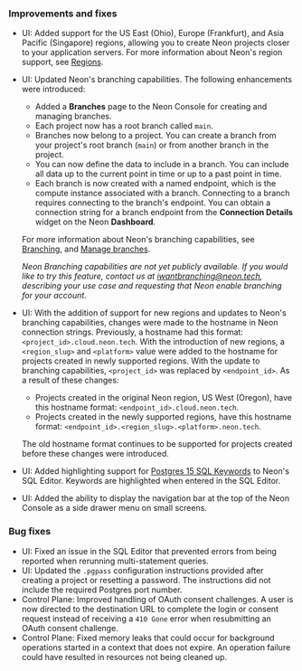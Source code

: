 ### Improvements and fixes

- UI: Added support for the US East (Ohio), Europe (Frankfurt), and Asia Pacific (Singapore) regions, allowing you to create Neon projects closer to your application servers. For more information about Neon's region support, see [Regions](/docs/conceptual-guides/regions/).
- UI: Updated Neon's branching capabilities. The following enhancements were introduced:
  - Added a **Branches** page to the Neon Console for creating and managing branches.
  - Each project now has a root branch called `main`.
  - Branches now belong to a project. You can create a branch from your project's root branch (`main`) or from another branch in the project.
  - You can now define the data to include in a branch. You can include all data up to the current point in time or up to a past point in time.
  - Each branch is now created with a named endpoint, which is the compute instance associated with a branch. Connecting to a branch requires connecting to the branch's endpoint. You can obtain a connection string for a branch endpoint from the **Connection Details** widget on the Neon **Dashboard**.

  For more information about Neon's branching capabilities, see [Branching](/docs/introduction/branching), and [Manage branches](/docs/manage/branches).

  _Neon Branching capabilities are not yet publicly available. If you would like to try this feature, contact us at  [iwantbranching@neon.tech](mailto:iwantbranching@neon.tech), describing your use case and requesting that Neon enable branching for your account._

- UI: With the addition of support for new regions and updates to Neon's branching capabilities, changes were made to the hostname in Neon connection strings. Previously, a hostname had this format: `<project_id>.cloud.neon.tech`. With the introduction of new regions, a `<region_slug>` and `<platform>` value were added to the hostname for projects created in newly supported regions. With the update to branching capabilities, `<project_id>` was replaced by `<endpoint_id>`. As a result of these changes:
  - Projects created in the original Neon region, US West (Oregon), have this hostname format: `<endpoint_id>.cloud.neon.tech`.
  - Projects created in the newly supported regions, have this hostname format: `<endpoint_id>.<region_slug>.<platform>.neon.tech`.

  The old hostname format continues to be supported for projects created before these changes were introduced.
- UI: Added highlighting support for [Postgres 15 SQL Keywords](https://www.postgresql.org/docs/15/sql-keywords-appendix.html) to Neon's SQL Editor. Keywords are highlighted when entered in the SQL Editor.
- UI: Added the ability to display the navigation bar at the top of the Neon Console as a side drawer menu on small screens.

### Bug fixes

- UI: Fixed an issue in the SQL Editor that prevented errors from being reported when rerunning multi-statement queries.
- UI: Updated the `.pgpass` configuration instructions provided after creating a project or resetting a password. The instructions did not include the required Postgres port number.
- Control Plane: Improved handling of OAuth consent challenges. A user is now directed to the destination URL to complete the login or consent request instead of receiving a `410 Gone` error when resubmitting an OAuth consent challenge.
- Control Plane: Fixed memory leaks that could occur for background operations started in a context that does not expire. An operation failure could have resulted in resources not being cleaned up.
